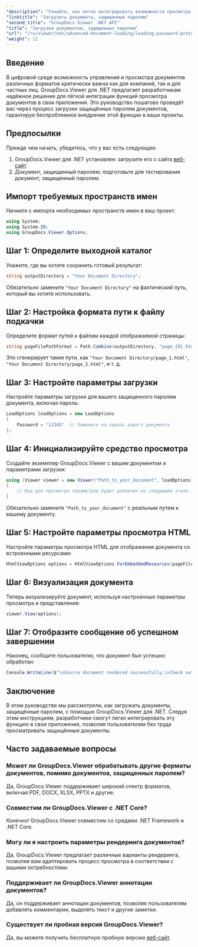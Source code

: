 ```yaml
---
"description": "Узнайте, как легко интегрировать возможности просмотра документов в ваши .NET-приложения с помощью GroupDocs.Viewer. Это руководство представляет собой подробное пошаговое руководство."
"linktitle": "Загрузить документы, защищенные паролем"
"second_title": "GroupDocs.Viewer .NET API"
"title": "Загрузка документов, защищенных паролем"
"url": "/ru/viewer/net/advanced-document-loading/loading-password-protected-document/"
"weight": 12
---
```


## Введение

В цифровой среде возможность управления и просмотра документов различных форматов критически важна как для компаний, так и для частных лиц. GroupDocs.Viewer для .NET предлагает разработчикам надёжное решение для лёгкой интеграции функций просмотра документов в свои приложения. Это руководство пошагово проведёт вас через процесс загрузки защищённых паролем документов, гарантируя беспроблемное внедрение этой функции в ваши проекты.

## Предпосылки

Прежде чем начать, убедитесь, что у вас есть следующее:

1. GroupDocs.Viewer для .NET установлен: загрузите его с сайта [веб-сайт](https://releases.groupdocs.com/viewer/net/).
2. Документ, защищенный паролем: подготовьте для тестирования документ, защищенный паролем.

## Импорт требуемых пространств имен

Начните с импорта необходимых пространств имен в ваш проект:

```csharp
using System;
using System.IO;
using GroupDocs.Viewer.Options;
```

## Шаг 1: Определите выходной каталог

Укажите, где вы хотите сохранить готовый результат:

```csharp
string outputDirectory = "Your Document Directory";
```
Обязательно замените `"Your Document Directory"` на фактический путь, который вы хотите использовать.

## Шаг 2: Настройка формата пути к файлу подкачки

Определите формат путей к файлам каждой отображаемой страницы:

```csharp
string pageFilePathFormat = Path.Combine(outputDirectory, "page_{0}.html");
```

Это сгенерирует такие пути, как `"Your Document Directory/page_1.html"`, `"Your Document Directory/page_2.html"`, и т. д.

## Шаг 3: Настройте параметры загрузки

Настройте параметры загрузки для вашего защищенного паролем документа, включая пароль:

```csharp
LoadOptions loadOptions = new LoadOptions
{
    Password = "12345"  // Замените на пароль вашего документа
};
```

## Шаг 4: Инициализируйте средство просмотра

Создайте экземпляр GroupDocs.Viewer с вашим документом и параметрами загрузки:

```csharp
using (Viewer viewer = new Viewer("Path_to_your_document", loadOptions))
{
    // Код для просмотра параметров будет добавлен на следующем этапе.
}
```
Обязательно замените `"Path_to_your_document"` с реальным путем к вашему документу.

## Шаг 5: Настройте параметры просмотра HTML

Настройте параметры просмотра HTML для отображения документа со встроенными ресурсами:

```csharp
HtmlViewOptions options = HtmlViewOptions.ForEmbeddedResources(pageFilePathFormat);
```

## Шаг 6: Визуализация документа

Теперь визуализируйте документ, используя настроенные параметры просмотра и представления:

```csharp
viewer.View(options);
```

## Шаг 7: Отобразите сообщение об успешном завершении

Наконец, сообщите пользователю, что документ был успешно обработан:

```csharp
Console.WriteLine($"\nSource document rendered successfully.\nCheck output in {outputDirectory}.");
```

## Заключение

В этом руководстве мы рассмотрели, как загружать документы, защищённые паролем, с помощью GroupDocs.Viewer для .NET. Следуя этим инструкциям, разработчики смогут легко интегрировать эту функцию в свои приложения, позволяя пользователям без труда просматривать защищённые документы.

## Часто задаваемые вопросы

### Может ли GroupDocs.Viewer обрабатывать другие форматы документов, помимо документов, защищенных паролем?

Да, GroupDocs.Viewer поддерживает широкий спектр форматов, включая PDF, DOCX, XLSX, PPTX и другие.

### Совместим ли GroupDocs.Viewer с .NET Core?

Конечно! GroupDocs.Viewer совместим со средами .NET Framework и .NET Core.

### Могу ли я настроить параметры рендеринга документов?

Да, GroupDocs.Viewer предлагает различные варианты рендеринга, позволяя вам адаптировать процесс просмотра в соответствии с вашими потребностями.

### Поддерживает ли GroupDocs.Viewer аннотации документов?

Да, он поддерживает аннотации документов, позволяя пользователям добавлять комментарии, выделять текст и другие заметки.

### Существует ли пробная версия GroupDocs.Viewer?

Да, вы можете получить бесплатную пробную версию [веб-сайт](https://releases.groupdocs.com/).
